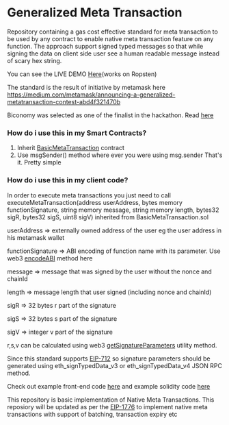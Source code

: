 # Generalized Meta Transaction

Repository containing a gas cost effective standard for meta transaction to be used by any contract to enable native meta transaction feature on any function. 
The approach support signed typed messages so that while signing the data on client side user see a human readable message instead of scary hex string.

You can see the LIVE DEMO <a href="https://metatx.biconomy.io" target="_blank" >Here</a>(works on Ropsten)

The standard is the result of initiative by metamask here https://medium.com/metamask/announcing-a-generalized-metatransaction-contest-abd4f321470b

Biconomy was selected as one of the finalist in the hackathon. Read <a href="https://medium.com/metamask/our-metatransaction-hackathon-winner-a620551ccb9b" target="_blank">here</a>

<h3>How do i use this in my Smart Contracts?</h3>

1. Inherit <a href="https://github.com/bcnmy/metatx-standard/blob/master/src/contracts/BasicMetaTransaction.sol" target="_blank" >BasicMetaTransaction</a> contract 
2. Use msgSender() method where ever you were using msg.sender
That's it. Pretty simple

<h3>How do i use this in my client code?</h3>
In order to execute meta transactions you just need to call 
executeMetaTransaction(address userAddress, bytes memory functionSignature, string memory message, string memory length, bytes32 sigR, bytes32 sigS, uint8 sigV)
inherited from BasicMetaTransaction.sol
<br/>

userAddress       => externally owned address of the user eg the user address in his metamask wallet<br/>

functionSignature => ABI encoding of function name with its parameter. Use web3 <a href="https://web3js.readthedocs.io/en/v1.2.4/web3-eth-contract.html#methods-mymethod-encodeabi" target="_blank" >encodeABI</a> method here

message           => message that was signed by the user without the nonce and chainId

length            => message length that user signed (including nonce and chainId)

sigR              => 32 bytes r part of the signature

sigS              => 32 bytes s part of the signature

sigV              => integer v part of the signature


r,s,v can be calculated using web3 <a href="https://web3js.readthedocs.io/en/v2.0.0-alpha/web3-utils.html#getsignatureparameters" target="_blank" >getSignatureParameters</a> utility method.

Since this standard supports <a href="https://eips.ethereum.org/EIPS/eip-712" target="_blank" >EIP-712</a> so signature parameters should be generated using eth_signTypedData_v3 or eth_signTypedData_v4 JSON RPC method.

Check out example front-end code <a href="https://github.com/bcnmy/metatx-standard/blob/basic-signature-metatx/example/react-ui/src/App.js" target="_blank" >here</a> and example solidity code <a href="https://github.com/bcnmy/metatx-standard/blob/basic-signature-metatx/src/contracts/TestContract.sol" target="_blank" >here</a>

This repository is basic implementation of Native Meta Transactions. This reposiory will be updated as per the <a href="https://github.com/ethereum/EIPs/issues/1776" target="_blank">EIP-1776</a> to implement native meta transactions with support of batching, transaction expiry etc
